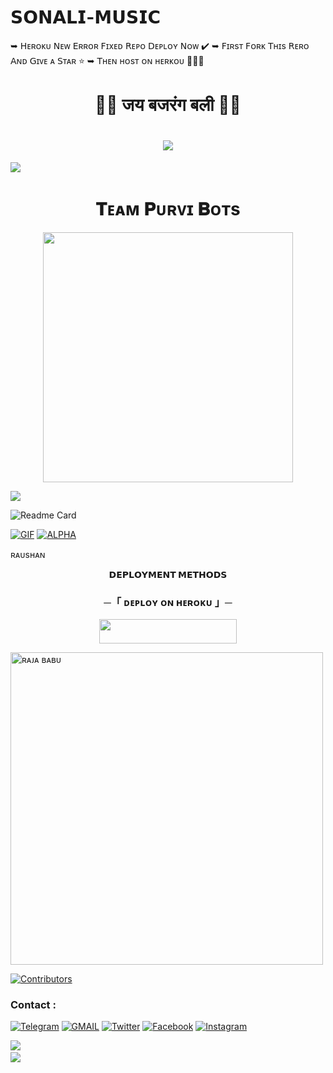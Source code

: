 # 𝗦𝗢𝗡𝗔𝗟𝗜-𝗠𝗨𝗦𝗜𝗖 
➥ 𝖧ᴇʀᴏᴋᴜ 𝖭ᴇᴡ 𝖤ʀʀᴏʀ 𝖥ɪxᴇᴅ 𝖱ᴇᴘᴏ 𝖣ᴇᴘʟᴏʏ 𝖭ᴏᴡ ✔️ 
 ➥ 𝖥ɪʀsᴛ 𝖥ᴏʀᴋ 𝖳ʜɪs 𝖱ᴇʀᴏ 𝖠ɴᴅ 𝖦ɪᴠᴇ ᴀ 𝖲ᴛᴀʀ ⭐
  ➥ 𝖳ʜᴇɴ ʜᴏsᴛ ᴏɴ ʜᴇʀᴋᴏᴜ 👨🏻‍💻
<h1 align="center"
 
### 🚩🚩 जय बजरंग बली 🚩🚩
<h1 align="center"
  
<img src="https://user-images.githubusercontent.com/73097560/115834477-dbab4500-a447-11eb-908a-139a6edaec5c.gif">
<img src="https://readme-typing-svg.herokuapp.com?color=FF0085&width=620&lines=🍁+🚩+𝗣𝗢𝗪𝗘𝗥𝗘𝗗+𝗕𝗬+𝗥𝗔𝗨𝗦𝗛𝗔𝗡+𝗞𝗜𝗡𝗚+𝗔𝗥𝗔+🚩+🍁"></b></h3>
<img src="https://user-images.githubusercontent.com/73097560/115834477-dbab4500-a447-11eb-908a-139a6edaec5c.gif">
<h1 align="center"><b>𝐓ᴇᴀᴍ 𝐏ᴜʀᴠɪ 𝐁ᴏᴛs</b></h1>
<p align="center"><a href="https://ll_ALPHA_BABY_lll"><img src="https://telegra.ph/file/207afbc175113d14d1231.jpg" width="400"></a></p>
<img src="https://user-images.githubusercontent.com/73097560/115834477-dbab4500-a447-11eb-908a-139a6edaec5c.gif">


![Readme Card](https://github-readme-stats.vercel.app/api/pin/?username=TEAMPURVI&repo=SONALI_MUSIC&theme=flag-india)

[![GIF](https://github.com/TEAMPURVI/SONALI_MUSIC/blob/main/TEAMPURVI.gif)](https://github.com/TEAMPURVI)
   [![ALPHA](https://github-stats-alpha.vercel.app/api?username=TEAMPURVI "RAUSHAN")](https://github-stats-alpha.vercel.app/api?username=TEAMPURVI "RAUSHAN")



</p>
ʀᴀᴜsʜᴀɴ
<p align="center">
<b>𝗗𝗘𝗣𝗟𝗢𝗬𝗠𝗘𝗡𝗧 𝗠𝗘𝗧𝗛𝗢𝗗𝗦</b>
</p>

<h3 align="center">
    ─「 ᴅᴇᴩʟᴏʏ ᴏɴ ʜᴇʀᴏᴋᴜ 」─
</h3>

<p align="center"><a href="https://dashboard.heroku.com/new?template=https://github.com/moharanger/SONALI_MUSIC"> <img src="https://img.shields.io/badge/Deploy%20On%20Heroku-green?style=for-the-badge&logo=heroku" width="220" height="38.45"/></a></p>



<p><img width="500" align="center" src="https://github-readme-stats.vercel.app/api/top-langs?username=TEAMPURVI&show_icons=true&locale=en&layout=compact" alt="ʀᴀᴊᴀ ʙᴀʙᴜ" /></p>

[![Contributors](https://contrib.rocks/image?repo=TEAMPURVI/SONALI_MUSIC)](https://github.com/TEAMPURVI/SONALI_MUSIC/graphs/contributors)

### Contact :
<a href="https://t.me/ll_ALPHA_BABY_lll"><img title="Telegram" src="https://img.shields.io/badge/Telegram-%23000000.svg?&style=for-the-badge&logo=telegram&logoColor=61DAFB"></a>
<a href="https://mail.google.com/mail/?view=cm&fs=1&to=raushankumarpal03com@gmail.com"><img title="GMAIL" src="https://img.shields.io/badge/Gmail-D14836?style=for-the-badge&logo=gmail&logoColor=white"></a>
<a href="https://twitter.com/"><img title="Twitter" src="https://img.shields.io/badge/Twitter-12100E?style=for-the-badge&logo=twitter&logoColor=white"></a>
<a href="https://facebook.com/"><img title="Facebook" src="https://img.shields.io/badge/facebook-%231877F2.svg?&style=for-the-badge&logo=facebook&logoColor=white"></a>
<a href="https://instagram.com/king_raushan_02"><img title="Instagram" src="https://img.shields.io/badge/instagram-%23E4405F.svg?&style=for-the-badge&logo=instagram&logoColor=white"></a>

<img src="https://user-images.githubusercontent.com/73097560/115834477-dbab4500-a447-11eb-908a-139a6edaec5c.gif">
<img src="https://camo.githubusercontent.com/82291b0fe831bfc6781e07fc5090cbd0a8b912bb8b8d4fec0696c881834f81ac/68747470733a2f2f70726f626f742e6d656469612f394575424971676170492e676966" width="800" height="3">
<img src="https://user-images.githubusercontent.com/73097560/115834477-dbab4500-a447-11eb-908a-139a6edaec5c.gif">
